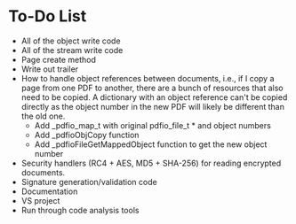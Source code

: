 To-Do List
==========

- All of the object write code
- All of the stream write code
- Page create method
- Write out trailer
- How to handle object references between documents, i.e., if I copy a page from
  one PDF to another, there are a bunch of resources that also need to be
  copied. A dictionary with an object reference can't be copied directly as the
  object number in the new PDF will likely be different than the old one.
    - Add _pdfio_map_t with original pdfio_file_t * and object numbers
    - Add _pdfioObjCopy function
    - Add _pdfioFileGetMappedObject function to get the new object number
- Security handlers (RC4 + AES, MD5 + SHA-256) for reading encrypted documents.
- Signature generation/validation code
- Documentation
- VS project
- Run through code analysis tools
